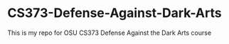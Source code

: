 # CS373-Defense-Against-Dark-Arts
This is my repo for OSU CS373 Defense Against the Dark Arts course 
